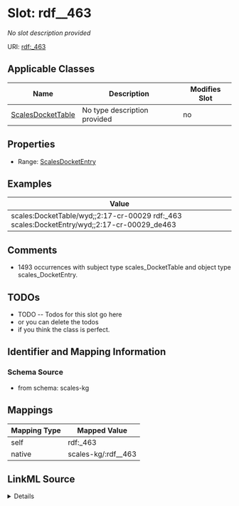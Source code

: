 

# Slot: rdf__463


_No slot description provided_





URI: [rdf:_463](http://www.w3.org/1999/02/22-rdf-syntax-ns#_463)



<!-- no inheritance hierarchy -->





## Applicable Classes

| Name | Description | Modifies Slot |
| --- | --- | --- |
| [ScalesDocketTable](../classes/ScalesDocketTable.md) | No type description provided |  no  |







## Properties

* Range: [ScalesDocketEntry](../classes/ScalesDocketEntry.md)






## Examples

| Value |
| --- |
| scales:DocketTable/wyd;;2:17-cr-00029 rdf:_463 scales:DocketEntry/wyd;;2:17-cr-00029_de463 |

## Comments

* 1493 occurrences with subject type scales_DocketTable and object type scales_DocketEntry.

## TODOs

* TODO -- Todos for this slot go here
* or you can delete the todos
* if you think the class is perfect.

## Identifier and Mapping Information







### Schema Source


* from schema: scales-kg




## Mappings

| Mapping Type | Mapped Value |
| ---  | ---  |
| self | rdf:_463 |
| native | scales-kg/:rdf__463 |




## LinkML Source

<details>
```yaml
name: rdf__463
description: No slot description provided
todos:
- TODO -- Todos for this slot go here
- or you can delete the todos
- if you think the class is perfect.
comments:
- 1493 occurrences with subject type scales_DocketTable and object type scales_DocketEntry.
examples:
- value: scales:DocketTable/wyd;;2:17-cr-00029 rdf:_463 scales:DocketEntry/wyd;;2:17-cr-00029_de463
from_schema: scales-kg
rank: 1000
slot_uri: rdf:_463
alias: rdf__463
domain_of:
- scales_DocketTable
range: scales_DocketEntry

```
</details>
